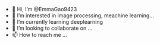 - 👋 Hi, I’m @EmmaGao9423
- 👀 I’m interested in image processing, meachine learning...
- 🌱 I’m currently learning deeplearning
- 💞️ I’m looking to collaborate on ...
- 📫 How to reach me ...

<!---
EmmaGao9423/EmmaGao9423 is a ✨ special ✨ repository because its `README.md` (this file) appears on your GitHub profile.
You can click the Preview link to take a look at your changes.
--->
